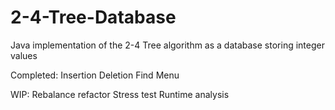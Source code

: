 # 2-4-Tree-Database

Java implementation of the 2-4 Tree algorithm as a database storing integer values

Completed:
  Insertion
  Deletion
  Find
  Menu

WIP:
  Rebalance refactor
  Stress test
  Runtime analysis
